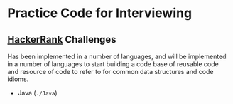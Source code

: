 # Practice Code for Interviewing
## [HackerRank](https://www.hackerrank.com/) Challenges

Has been implemented in a number of languages, and will be implemented in a number of languages to start building a code base of reusable code and resource of code to refer to for common data structures and code idioms.

  * Java (`./Java`)
